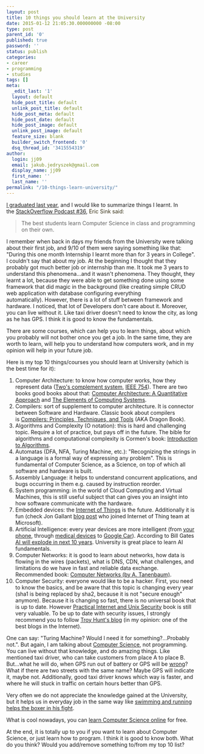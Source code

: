 ```yaml
---
layout: post
title: 10 things you should learn at the University
date: 2015-01-12 21:05:30.000000000 -08:00
type: post
parent_id: '0'
published: true
password: ''
status: publish
categories:
- career
- programming
- studies
tags: []
meta:
  _edit_last: '1'
  layout: default
  hide_post_title: default
  unlink_post_title: default
  hide_post_meta: default
  hide_post_date: default
  hide_post_image: default
  unlink_post_image: default
  feature_size: blank
  builder_switch_frontend: '0'
  dsq_thread_id: '3415554319'
author:
  login: jj09
  email: jakub.jedryszek@gmail.com
  display_name: jj09
  first_name: ''
  last_name: ''
permalink: "/10-things-learn-university/"
---
```

<p><a title="Master of Science in Computer Science" href="http://jj09.net/master-science-computer-science/">I graduated last year</a>, and I would like to summarize things I learnt. In the <a href="http://blog.stackoverflow.com/2009/01/podcast-36/">StackOverflow Podcast #36</a>, <span style="color: #393318;">Eric Sink said: </span></p>
<blockquote><p>The best students learn Computer Science in class and programming on their own.</p></blockquote>
<p>I remember when back in days my friends from the University were talking about their first job, and 9/10 of them were saying something like that: "During this one month Internship I learnt more than for 3 years in College". I couldn't say that about my job. At the beginning I thought that they probably got much better job or internship than me. It took me 3 years to understand this phenomena...and it wasn't phenomena. They thought, they learnt a lot, because they were able to get something done using some framework that did magic in the background (like creating simple CRUD web application with database configuring everything automatically). However, there is a lot of stuff between framework and hardware. I noticed, that lot of Developers don't care about it. Moreover, you can live without it. Like taxi driver doesn't need to know the city, as long as he has GPS. I think it is good to know the fundamentals.</p>
<p>There are some courses, which can help you to learn things, about which you probably will not bother once you get a job. In the same time, they are worth to learn, will help you to understand how computers work, and in my opinion will help in your future job.</p>
<p>Here is my top 10 things/courses you should learn at University (which is the best time for it):</p>
<ol>
<li>Computer Architecture: to know how computer works, how they represent data (<a href="http://en.wikipedia.org/wiki/Two's_complement">Two's complement system</a>, <a href="http://en.wikipedia.org/wiki/IEEE_floating_point">IEEE 754</a>). There are two books good books about that: <a href="https://amzn.to/3TBTJLv">Computer Architecture: A Quantitative Approach</a> and <a href="http://jj09.net/a-book-that-every-programmer-should-read-the-elements-of-computing-systems/">The Elements of Computing Systems</a>.</li>
<li>Compilers: sort of supplement to computer architecture. It is connector between Software and Hardware. Classic book about compilers is <a href="https://amzn.to/40dCiTN">Compilers: Principles, Techniques, and Tools</a> (AKA Dragon Book).</li>
<li>Algorithms and Complexity (O notation): this is hard and challenging topic. Require a lot of practice, but pays off in the future. The bible for algorithms and computational complexity is Cormen's book: <a href="https://amzn.to/42CAaqj">Introduction to Algorithms</a>.</li>
<li>Automatas (DFA, NFA, Turing Machine, etc.): "Recognizing the strings in a language is a formal way of expressing any problem". This is fundamental of Computer Science, as a Science, on top of which all software and hardware is built.</li>
<li>Assembly Language: it helps to understand concurrent applications, and bugs occurring in them e.g. caused by instruction reorder.</li>
<li>System programming: in the world of Cloud Computing and Virtual Machines, this is still useful subject that can gives you an insight into how software communicate with the hardware.</li>
<li>Embedded devices: the <a href="http://en.wikipedia.org/wiki/Internet_of_Things">Internet of Things</a> is the future. Additionally it is fun (check Jon Gallant <a href="http://blog.jongallant.com/2014/11/iot-devs-needed.html">blog post</a> who joined Internet of Thing team at Microsoft).</li>
<li>Artificial Intelligence: every year devices are more intelligent (from <a href="http://www.wired.co.uk/magazine/archive/2012/02/start/google-ai-guy">your phone</a>, through <a href="http://mdcf.santos.cis.ksu.edu/">medical devices</a> to <a href="http://en.wikipedia.org/wiki/Google_driverless_car">Google Car</a>). According to Bill Gates <a href="http://www.examiner.com/article/bill-gates-outlines-the-mindset-of-a-i-for-jobs-the-future">AI will explode in next 10 years</a>. University is great place to learn AI fundamentals.</li>
<li>Computer Networks: it is good to learn about networks, how data is flowing in the wires (packets), what is DNS, CDN, what challenges, and limitations do we have in fast and reliable data exchange. Recommended book: <a href="https://amzn.to/42EzvEM">Computer Networks (by A. Tanenbaum)</a>.</li>
<li>Computer Security: everyone would like to be a hacker. First, you need to know the basics, and be aware that this topic is changing every year (sha1 is being replaced by sha2, because it is not "secure enough" anymore). Because it is changing so fast, there is no universal book that is up to date. However <a href="https://amzn.to/3lLcb7E">Practical Internet and Unix Security</a> book is still very valuable. To be up to date with security issues, I strongly recommend you to follow <a href="http://www.troyhunt.com/">Troy Hunt's blog</a> (in my opinion: one of the best blogs in the Internet).</li>
</ol>
<p>One can say: "Turing Machine? Would I need it for something?...Probably not.". But again, I am talking about <a href="http://en.wikipedia.org/wiki/Computer_science">Computer Science</a>, not programming. You can live without that knowledge, and do amazing things. Like mentioned taxi driver, who can take customers from place A to place B. But...what he will do, when GPS run out of battery or GPS will be <a href="http://electronics.howstuffworks.com/gadgets/automotive/gps-system-wrong-direction.htm">wrong</a>? What if there are two streets with the same name? Maybe GPS will indicate it, maybe not. Additionally, good taxi driver knows which way is faster, and where he will stuck in traffic on certain hours better than GPS.</p>
<p>Very often we do not appreciate the knowledge gained at the University, but it helps us in everyday job in the same way like <a href="http://www.livestrong.com/article/466645-olympic-boxing-training-methods/">swimming and running helps the boxer in his fight</a>.</p>
<p>What is cool nowadays, you can <a href="http://blog.agupieware.com/2014/05/online-learning-bachelors-level.html">learn Computer Science online</a> for free.</p>
<p>At the end, it is totally up to you if you want to learn about Computer Science, or just learn how to program. I think it is good to know both. What do you think? Would you add/remove something to/from my top 10 list?</p>
